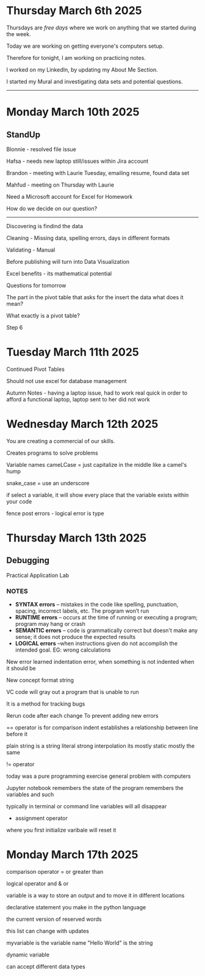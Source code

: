 # Thursday March 6th 2025

Thursdays are *free days* where we work on anything that we started during the week.

Today we are working on getting everyone's computers setup. 

Therefore for tonight, I am working on practicing notes.

I worked on my LinkedIn, by updating my About Me Section.

I started my Mural and investigating data sets and potential questions. 

---

# Monday March 10th 2025

## StandUp

Blonnie - resolved file issue

Hafsa - needs new laptop still/issues within Jira account

Brandon - meeting with Laurie Tuesday, emailing resume, found data set

Mahfud - meeting on Thursday with Laurie

Need a Microsoft account for Excel for Homework

How do we decide on our question?

---

Discovering is findind the data

Cleaning - Missing data, spelling errors, days in different formats

Validating - Manual

Before publishing will turn into Data Visualization

Excel benefits - its mathematical potential

Questions for tomorrow

The part in the pivot table that asks for the insert the data what does it mean?

What exactly is a pivot table?

Step 6

# Tuesday March 11th 2025

Continued Pivot Tables

Should not use excel for database management

Autumn Notes - having a laptop issue, had to work real quick in order to afford a functional laptop, laptop sent to her did not work

# Wednesday March 12th 2025

You are creating a commercial of our skills.

Creates programs to solve problems

Variable names
cameLCase = just capitalize in the middle like a camel's hump

snake_case = use an underscore

if select a variable, it will show every place that the variable exists within your code

fence post errors - logical error is type

# Thursday March 13th 2025
## Debugging

Practical Application Lab

### NOTES
- **SYNTAX errors** – mistakes in the code like spelling, punctuation, spacing, incorrect labels, etc. The program won’t run
- **RUNTIME errors** – occurs at the time of running or executing a program; program may hang or crash
- **SEMANTIC errors** – code is grammatically correct but doesn't make any sense; it does not produce the expected results
- **LOGICAL errors** –when instructions given do not accomplish the intended goal. EG: wrong calculations

New error learned indentation error, when something is not indented when it should be

New concept format string

VC code will gray out a program that is unable to run

It is a method for tracking bugs

Rerun code after each change
To prevent adding new errors

== operator is for comparison
indent establishes a relationship between line before it

plain string is a string literal
strong interpolation
its mostly static mostly the same

!= operator

today was a pure programming exercise
general problem with computers

Jupyter notebook remembers the state of the program 
remembers the variables and such

typically in terminal or command line
variables will all disappear

- assignment operator

where you first initialize varibale
will reset it

# Monday March 17th 2025

comparison operator = or greater than

logical operator and & or

variable is a way to store an output and to move it in different locations

declarative statement you make in the python language

the current version of reserved words

this list can change with updates

myvariable is the variable name
"Hello World" is the string

dynamic variable 

can accept different data types
